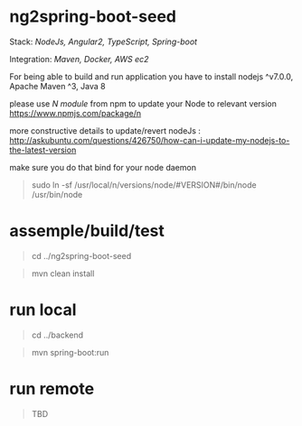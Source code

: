 # ng2spring-boot-seed

Stack: *NodeJs, Angular2, TypeScript, Spring-boot*

Integration: *Maven, Docker, AWS ec2* 

For being able to build and run application you have to install nodejs ^v7.0.0, Apache Maven ^3, Java 8

please use *N module* from npm to update your Node to relevant version <https://www.npmjs.com/package/n>

more constructive details to update/revert nodeJs : <http://askubuntu.com/questions/426750/how-can-i-update-my-nodejs-to-the-latest-version>

make sure you do that bind for your node daemon

> sudo ln -sf /usr/local/n/versions/node/#VERSION#/bin/node /usr/bin/node 

# assemple/build/test

> cd ../ng2spring-boot-seed

> mvn clean install

# run local

> cd ../backend

> mvn spring-boot:run

# run remote

> TBD